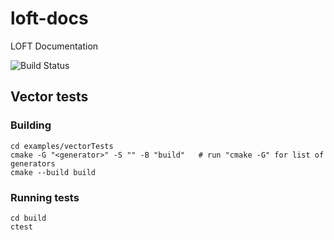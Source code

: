 # loft-docs
LOFT Documentation

![Build Status](https://github.com/arsysop/loft-docs/workflows/CI/badge.svg)

## Vector tests

### Building

```
cd examples/vectorTests
cmake -G "<generator>" -S "" -B "build"   # run "cmake -G" for list of generators
cmake --build build
```

### Running tests

```
cd build
ctest
```